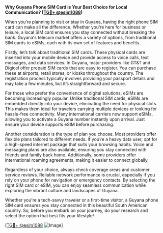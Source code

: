**Why Guyana Phone SIM Card is Your Best Choice for Local Communication? [[TG💪+ @esim1088](https://t.me/s/esim1088)]**

When you're planning to visit or stay in Guyana, having the right phone SIM card can make all the difference. Whether you're here for business or leisure, a local SIM card ensures you stay connected without breaking the bank. Guyana's telecom market offers a variety of options, from traditional SIM cards to eSIMs, each with its own set of features and benefits.

Firstly, let’s talk about traditional SIM cards. These physical cards are inserted into your mobile device and provide access to voice calls, text messages, and data services. In Guyana, major providers like GT&T and Digicel offer prepaid SIM cards that are easy to register. You can purchase these at airports, retail stores, or kiosks throughout the country. The registration process typically involves providing your passport details and may take a few minutes, but it’s straightforward and secure.

For those who prefer the convenience of digital solutions, eSIMs are becoming increasingly popular. Unlike traditional SIM cards, eSIMs are embedded directly into your device, eliminating the need for physical slots. This makes them ideal for travelers carrying multiple devices or looking for hassle-free connectivity. Many international carriers now support eSIMs, allowing you to activate a Guyana number instantly upon arrival. Just ensure your device supports eSIM before purchasing.

Another consideration is the type of plan you choose. Most providers offer flexible plans tailored to different needs. If you’re a heavy data user, opt for a high-speed internet package that suits your browsing habits. Voice and messaging plans are also available, ensuring you stay connected with friends and family back home. Additionally, some providers offer international roaming agreements, making it easier to connect globally.

Regardless of your choice, always check coverage areas and customer service reviews. Reliable network performance is crucial, especially if you rely on your phone for navigation or emergency contacts. By selecting the right SIM card or eSIM, you can enjoy seamless communication while exploring the vibrant culture and landscapes of Guyana.

Whether you're a tech-savvy traveler or a first-time visitor, a Guyana phone SIM card ensures you stay connected in this beautiful South American country. So, before you embark on your journey, do your research and select the option that best fits your lifestyle!

[[TG💪+ @esim1088](https://t.me/s/esim1088) ![Image](https://i.postimg.cc/Y0z9fWf4/image.png)]